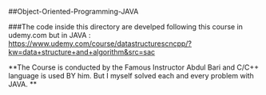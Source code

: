##Object-Oriented-Programming-JAVA

###The code inside this directory are develped following this course in udemy.com but in JAVA : https://www.udemy.com/course/datastructurescncpp/?kw=data+structure+and+algorithm&src=sac

**The Course is conducted by the Famous Instructor Abdul Bari and C/C++ language is used BY him. But I myself solved each and every problem with JAVA. **
